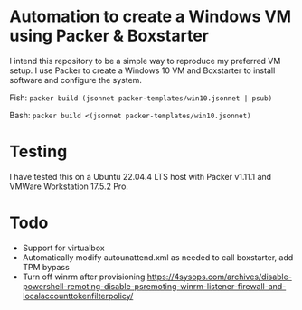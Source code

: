 # Automation to create a Windows VM using Packer & Boxstarter

I intend this repository to be a simple way to reproduce my preferred VM setup.
I use Packer to create a Windows 10 VM and Boxstarter to install software and
configure the system.

Fish: `packer build (jsonnet packer-templates/win10.jsonnet | psub)`

Bash: `packer build <(jsonnet packer-templates/win10.jsonnet)`

# Testing

I have tested this on a Ubuntu 22.04.4 LTS host with Packer v1.11.1 and VMWare
Workstation 17.5.2 Pro.

# Todo

* Support for virtualbox
* Automatically modify autounattend.xml as needed to call boxstarter, add TPM bypass
* Turn off winrm after provisioning https://4sysops.com/archives/disable-powershell-remoting-disable-psremoting-winrm-listener-firewall-and-localaccounttokenfilterpolicy/
